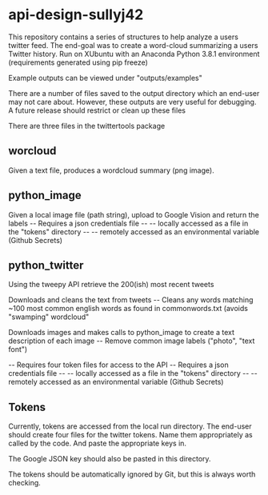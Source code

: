 # api-design-sullyj42
This repository contains a series of structures to help analyze a users twitter feed. The end-goal was to create a word-cloud summarizing a users Twitter history. Run on XUbuntu with an Anaconda Python 3.8.1 environment (requirements generated using pip freeze)

Example outputs can be viewed under "outputs/examples"

There are a number of files saved to the output directory which an end-user may not care about. However, these outputs are very useful for debugging. A future release should restrict or clean up these files

There are three files in the twittertools package
## worcloud
Given a text file, produces a wordcloud summary (png image). 

## python_image
Given a local image file (path string), upload to Google Vision and return the labels
-- Requires a json credentials file
-- -- locally accessed as a file in the "tokens" directory
-- -- remotely accessed as an environmental variable (Github Secrets)

## python_twitter
Using the tweepy API retrieve the 200(ish) most recent tweets

Downloads and cleans the text from tweets
-- Cleans any words matching ~100 most common english words as found in commonwords.txt (avoids "swamping" wordcloud"

Downloads images and makes calls to python_image to create a text description of each image
-- Remove common image labels ("photo", "text font")

-- Requires four token files for access to the API
-- Requires a json credentials file
-- -- locally accessed as a file in the "tokens" directory
-- -- remotely accessed as an environmental variable (Github Secrets)

## Tokens 
Currently, tokens are accessed from the local run directory. The end-user should create four files for the twitter tokens. Name them appropriately as called by the code. And paste the appropriate keys in. 

The Google JSON key should also be pasted in this directory.

The tokens should be automatically ignored by Git, but this is always worth checking.
